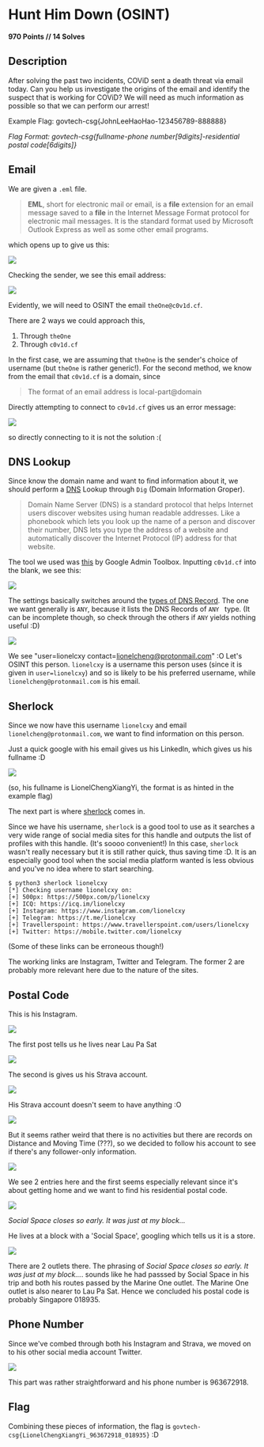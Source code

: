 # Hunt Him Down (OSINT)

**970 Points // 14 Solves**

## Description

After solving the past two incidents, COViD sent a death threat via email today. Can you help us investigate the origins of the email and identify the suspect that is working for COViD? We will need as much information as possible so that we can perform our arrest! 

Example Flag: govtech-csg{JohnLeeHaoHao-123456789-888888} 

*Flag Format: govtech-csg{fullname-phone number[9digits]-residential postal code[6digits]}* 



## Email

We are given a `.eml` file.

> **EML**, short for electronic mail or email, is a **file** extension for an email message saved to a **file** in the Internet Message Format protocol for electronic mail messages. It is the standard format used by Microsoft Outlook Express as well as some other email programs.



 which opens up to give us this:

![](1.png)



Checking the sender, we see this email address:

![](2.png)



Evidently, we will need to OSINT the email `theOne@c0v1d.cf`.

There are 2 ways we could approach this, 

1. Through `theOne` 
2. Through `c0v1d.cf`

In the first case, we are assuming that `theOne` is the sender's choice of username (but `theOne` is rather generic!). For the second method, we know from the email that `c0v1d.cf` is a domain, since 

> The format of an email address is local-part@domain



Directly attempting to connect to `c0v1d.cf` gives us an error message:

![](3.png)

so directly connecting to it is not the solution :(



## DNS Lookup

Since know the domain name and want to find information about it, we should perform a [DNS](https://ns1.com/resources/what-is-dns) Lookup through `Dig` (Domain Information Groper).

> Domain Name Server (DNS) is a standard protocol that helps Internet users discover websites using human readable addresses. Like a phonebook which lets you look up the name of a person and discover their number, DNS lets you type the address of a website and automatically discover the Internet Protocol (IP) address for that website.



The tool we used was [this](https://toolbox.googleapps.com/apps/dig/) by Google Admin Toolbox. Inputting `c0v1d.cf` into the blank, we see this:

![](4.png)



The settings basically switches around the [types of DNS Record](https://en.wikipedia.org/wiki/List_of_DNS_record_types). The one we want generally is  `ANY`, because it lists the DNS Records of  `ANY ` type. (It can be incomplete though, so check through the others if  `ANY` yields nothing useful :D)

![](5.png)



We see "user=lionelcxy contact=lionelcheng@protonmail.com" :O
Let's OSINT this person.  `lionelcxy` is a username this person uses (since it is given in `user=lionelcxy`) and so is likely to be his preferred username, while `lionelcheng@protonmail.com` is his email.



## Sherlock

Since we now have this username `lionelcxy` and email `lionelcheng@protonmail.com`, we want to find information on this person. 



Just a quick google with his email gives us his LinkedIn, which gives us his fullname :D

![](6.png)

(so, his fullname is LionelChengXiangYi, the format is as hinted in the example flag)



The next part is where [sherlock](https://github.com/sherlock-project/sherlock) comes in. 

Since we have his username, `sherlock` is a good tool to use as it searches a very wide range of social media sites for this handle and outputs the list of profiles with this handle. (It's soooo convenient!) In this case, `sherlock` wasn't really necessary but it is still rather quick, thus saving time :D. It is an especially good tool when the social media platform wanted is less obvious and you've no idea where to start searching.

```
$ python3 sherlock lionelcxy
[*] Checking username lionelcxy on:
[+] 500px: https://500px.com/p/lionelcxy
[+] ICQ: https://icq.im/lionelcxy
[+] Instagram: https://www.instagram.com/lionelcxy
[+] Telegram: https://t.me/lionelcxy
[+] Travellerspoint: https://www.travellerspoint.com/users/lionelcxy
[+] Twitter: https://mobile.twitter.com/lionelcxy
```

(Some of these links can be erroneous though!)



The working links are Instagram, Twitter and Telegram. The former 2 are probably more relevant here due to the nature of the sites. 



## Postal Code

This is his Instagram. 

![](7.png)



The first post tells us he lives near Lau Pa Sat

![](8.png)



The second is gives us his Strava account.

![](9.png)



His Strava account doesn't seem to have anything :O

![](10.png)

But it seems rather weird that there is no activities but there are records on Distance and Moving Time (???), so we decided to follow his account to see if there's any follower-only information.

![](11.png)

We see 2 entries here and the first seems especially relevant since it's about getting home and we want to find his residential postal code.

![](12.png)

*Social Space closes so early. It was just at my block...*



He lives at a block with a 'Social Space', googling which tells us it is a store. 

![](13.png)



There are 2 outlets there. The phrasing of *Social Space closes so early. It was just at my block...*. sounds like he had passsed by Social Space in his trip and  both his routes passed by the Marine One outlet. The Marine One outlet is also nearer to Lau Pa Sat. Hence we concluded his postal code is probably Singapore 018935.



## Phone Number

Since we've combed through both his Instagram and Strava, we moved on to his other social media account Twitter.

![](14.png)



This part was rather straightforward and his phone number is 963672918.



## Flag

Combining these pieces of information, the flag is `govtech-csg{LionelChengXiangYi_963672918_018935}` :D

